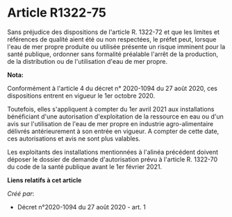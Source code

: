# Article R1322-75

Sans préjudice des dispositions de l'article R. 1322-72 et que les limites et références de qualité aient été ou non
respectées, le préfet peut, lorsque l'eau de mer propre produite ou utilisée présente un risque imminent pour la santé
publique, ordonner sans formalité préalable l'arrêt de la production, de la distribution ou de l'utilisation d'eau de mer
propre.

**Nota:**

Conformément à l'article 4 du décret n° 2020-1094 du 27 août 2020, ces dispositions entrent en vigueur le 1er octobre 2020.

Toutefois, elles s'appliquent à compter du 1er avril 2021 aux installations bénéficiant d'une autorisation d'exploitation de
la ressource en eau ou d'un avis sur l'utilisation de l'eau de mer propre en industrie agro-alimentaire délivrés
antérieurement à son entrée en vigueur. A compter de cette date, ces autorisations et avis ne sont plus valables.

Les exploitants des installations mentionnées à l'alinéa précédent doivent déposer le dossier de demande d'autorisation prévu
à l'article R. 1322-70 du code de la santé publique avant le 1er février 2021.

**Liens relatifs à cet article**

_Créé par_:

  - Décret n°2020-1094 du 27 août 2020 - art. 1
